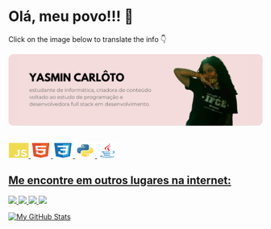 <h1>Olá, meu povo!!! 👋</h1>
<p>Click on the image below to translate the info 👇<p>

<a href="https://github.com/Carloto11/Carloto11/blob/main/READMEEN.md" target="_blank"><img src="https://raw.githubusercontent.com/Carloto11/Carloto11/main/YC1.png?raw=true"/>

<div style="display: inline_block"><br>
  <img height="30" width="40" src="https://raw.githubusercontent.com/devicons/devicon/master/icons/javascript/javascript-plain.svg">
  <img height="30" width="40" src="https://raw.githubusercontent.com/devicons/devicon/master/icons/html5/html5-original.svg">
  <img height="30" width="40" src="https://raw.githubusercontent.com/devicons/devicon/master/icons/css3/css3-original.svg">
  <img height="30" width="40" src="https://raw.githubusercontent.com/devicons/devicon/master/icons/python/python-original.svg">
  <img height="30" width="40" src="https://raw.githubusercontent.com/devicons/devicon/master/icons/java/java-original.svg">
</div>


<div>
<h2>Me encontre em outros lugares na internet: </h2>

<a href="mailto:carlotoyasmin11@gmail.com"><img src="https://img.shields.io/badge/Gmail-D14836?style=for-the-badge&logo=gmail&logoColor=white">
<a href="https://instagram.com/thecarloto"><img src="https://img.shields.io/badge/Instagram-E4405F?style=for-the-badge&logo=instagram&logoColor=white">
<a href="https://www.youtube.com/channel/UCXlbwEQL0M3dU47T5iMWd3g"><img src="https://img.shields.io/badge/YouTube-FF0000?style=for-the-badge&logo=youtube&logoColor=white">
<a href = "https://www.linkedin.com/in/yasmin-carl%C3%B4to-b46344244/"><img src="https://img.shields.io/badge/LinkedIn-0077B5?style=for-the-badge&logo=linkedin&logoColor=white">

</div>


[![My GitHub Stats](https://github-readme-stats.vercel.app/api/?username=Carloto11&count_private=true&theme=tokyonight&showicons=true)]()
